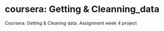 # coursera: Getting & Cleanning_data
Coursera: Getting &amp; Cleaning data. Assignment week 4 project
